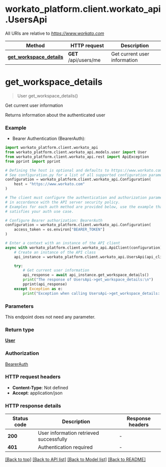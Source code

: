 # workato_platform.client.workato_api.UsersApi

All URIs are relative to *https://www.workato.com*

Method | HTTP request | Description
------------- | ------------- | -------------
[**get_workspace_details**](UsersApi.md#get_workspace_details) | **GET** /api/users/me | Get current user information


# **get_workspace_details**
> User get_workspace_details()

Get current user information

Returns information about the authenticated user

### Example

* Bearer Authentication (BearerAuth):

```python
import workato_platform.client.workato_api
from workato_platform.client.workato_api.models.user import User
from workato_platform.client.workato_api.rest import ApiException
from pprint import pprint

# Defining the host is optional and defaults to https://www.workato.com
# See configuration.py for a list of all supported configuration parameters.
configuration = workato_platform.client.workato_api.Configuration(
    host = "https://www.workato.com"
)

# The client must configure the authentication and authorization parameters
# in accordance with the API server security policy.
# Examples for each auth method are provided below, use the example that
# satisfies your auth use case.

# Configure Bearer authorization: BearerAuth
configuration = workato_platform.client.workato_api.Configuration(
    access_token = os.environ["BEARER_TOKEN"]
)

# Enter a context with an instance of the API client
async with workato_platform.client.workato_api.ApiClient(configuration) as api_client:
    # Create an instance of the API class
    api_instance = workato_platform.client.workato_api.UsersApi(api_client)

    try:
        # Get current user information
        api_response = await api_instance.get_workspace_details()
        print("The response of UsersApi->get_workspace_details:\n")
        pprint(api_response)
    except Exception as e:
        print("Exception when calling UsersApi->get_workspace_details: %s\n" % e)
```



### Parameters

This endpoint does not need any parameter.

### Return type

[**User**](User.md)

### Authorization

[BearerAuth](../README.md#BearerAuth)

### HTTP request headers

 - **Content-Type**: Not defined
 - **Accept**: application/json

### HTTP response details

| Status code | Description | Response headers |
|-------------|-------------|------------------|
**200** | User information retrieved successfully |  -  |
**401** | Authentication required |  -  |

[[Back to top]](#) [[Back to API list]](../README.md#documentation-for-api-endpoints) [[Back to Model list]](../README.md#documentation-for-models) [[Back to README]](../README.md)

